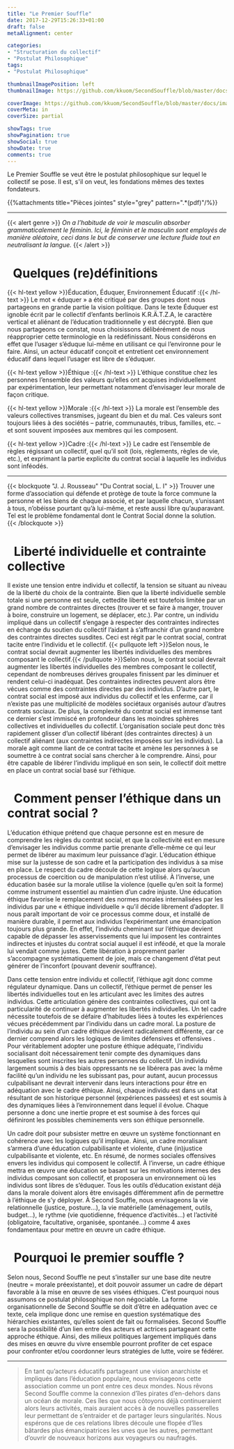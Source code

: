 ```yaml
---
title: "Le Premier Souffle"
date: 2017-12-29T15:26:33+01:00
draft: false
metaAlignment: center

categories:
- "Structuration du collectif"
- "Postulat Philosophique"
tags:
- "Postulat Philosophique"

thumbnailImagePosition: left
thumbnailImage: https://github.com/kkuom/SecondSouffle/blob/master/docs/img/Cover.png?raw=true

coverImage: https://github.com/kkuom/SecondSouffle/blob/master/docs/images/Post-header-structuration.png?raw=true
coverMeta: in
coverSize: partial

showTags: true
showPagination: true
showSocial: true
showDate: true
comments: true
---
```


Le Premier Souffle se veut être le postulat philosophique sur lequel le collectif se pose. Il est, s'il on veut, les fondations mêmes des textes fondateurs.
<!--more-->

{{%attachments title="Pièces jointes" style="grey" pattern=".*(pdf)"/%}}

<!-- toc -->
___
{{< alert genre >}}
_On  a l’habitude de voir le masculin absorber grammaticalement le féminin.  Ici, le féminin et le masculin sont employés de manière aléatoire, ceci  dans le but de conserver une lecture fluide tout en neutralisant la langue._
{{< /alert >}}

# <i class="fa fa-info-circle" aria-hidden="true" style="padding-right:13px;"></i>Quelques (re)définitions

<i class="fa fa-chevron-right" aria-hidden="true"></i>
{{< hl-text yellow >}}Éducation, Éduquer, Environnement Éducatif :{{< /hl-text >}}
Le mot « éduquer » a été critiqué par des groupes dont nous partageons en grande partie la vision politique. Dans le texte Éduquer est ignoble écrit par le collectif d’enfants berlinois K.R.Ä.T.Z.A, le caractère vertical et aliénant de l’éducation traditionnelle y est décrypté. Bien que nous partageons ce constat, nous choisissons délibérément de nous réapproprier cette terminologie en la redéfinissant. Nous considérons en effet que l’usager s’éduque lui-même en utilisant ce qui l’environne pour le faire.  Ainsi, un acteur éducatif conçoit et entretient cet environnement éducatif dans lequel l’usager est libre de s’éduquer.

<i class="fa fa-chevron-right" aria-hidden="true"></i>
{{< hl-text yellow >}}Éthique :{{< /hl-text >}}
L’éthique constitue chez les personnes l’ensemble des valeurs qu’elles ont acquises individuellement par expérimentation, leur permettant notamment d’envisager leur morale de façon critique.

<i class="fa fa-chevron-right" aria-hidden="true"></i>
{{< hl-text yellow >}}Morale :{{< /hl-text >}}
La morale est l’ensemble des valeurs collectives transmises, jugeant du bien et du mal. Ces valeurs sont toujours liées à des sociétés – patrie, communautés, tribus, familles, etc. – et sont souvent imposées aux membres qui les composent.

<i class="fa fa-chevron-right" aria-hidden="true"></i>
{{< hl-text yellow >}}Cadre :{{< /hl-text >}}
Le cadre est l’ensemble de règles régissant un collectif, quel qu’il soit (lois, règlements, règles de vie, etc.), et exprimant la partie explicite du contrat social à laquelle les individus sont inféodés.

___

{{< blockquote "J. J. Rousseau" "Du Contrat social, L. I" >}}
  Trouver une forme d’association qui défende et protège de toute la force commune la personne et les biens de chaque associé, et par laquelle chacun, s’unissant à tous, n’obéisse pourtant qu’à lui-même, et reste aussi libre qu’auparavant. Tel est le problème fondamental dont le Contrat Social donne la solution.
{{< /blockquote >}}

# <i class="fa fa-bookmark-o" aria-hidden="true" style="padding-right:15px;"></i>Liberté individuelle et contrainte collective

Il existe une tension entre individu et collectif, la tension se situant au niveau de la liberté du choix de la contrainte. Bien que la liberté individuelle semble totale si une personne est seule, cettedite liberté est toutefois limitée par un grand nombre de contraintes directes (trouver et se faire à manger, trouver à boire, construire un logement, se déplacer, etc.). Par contre, un individu impliqué dans un collectif s’engage à respecter des contraintes indirectes en échange du soutien du collectif l’aidant à s’affranchir d’un grand nombre des contraintes directes susdites. Ceci est régit par le contrat social, contrat tacite entre l’individu et le collectif. {{< pullquote left >}}Selon nous, le contrat social devrait augmenter les libertés individuelles des membres composant le collectif.{{< /pullquote >}}Selon nous, le contrat social devrait augmenter les libertés individuelles des membres composant le collectif, cependant de nombreuses dérives groupales finissent par les diminuer et rendent celui-ci inadéquat. Des contraintes indirectes peuvent alors être vécues comme des contraintes directes par des individus. D’autre part, le contrat social est imposé aux individus du collectif et les enferme, car il n’existe pas une multiplicité de modèles sociétaux organisés autour d’autres contrats sociaux. De plus, la complexité du contrat social est immense tant ce dernier s’est immiscé en profondeur dans les moindres sphères collectives et individuelles du collectif. L’organisation sociale peut donc très rapidement glisser d’un collectif libérant (des contraintes directes) à un collectif aliénant (aux contraintes indirectes imposées sur les individus). La morale agit comme liant de ce contrat tacite et amène les personnes à se soumettre à ce contrat social sans chercher à le comprendre. Ainsi, pour être capable de libérer l’individu impliqué en son sein, le collectif doit mettre en place un contrat social basé sur l’éthique.


# <i class="fa fa-bookmark-o" aria-hidden="true" style="padding-right:15px;"></i>Comment penser l’éthique dans un contrat social ?

L’éducation éthique prétend que chaque personne est en mesure de comprendre les règles du contrat social, et que la collectivité est en mesure d’envisager les individus comme partie prenante d’elle-même ce qui leur permet de libérer au maximum leur puissance d’agir.
L’éducation éthique mise sur la justesse de son cadre et la participation des individus à sa mise en place. Le respect du cadre découle de cette logique alors qu’aucun processus de coercition ou de manipulation n’est utilisé. À l’inverse, une éducation basée sur la morale utilise la violence (quelle qu’en soit la forme) comme instrument essentiel au maintien d’un cadre injuste. Une éducation éthique favorise le remplacement des normes morales internalisées par les individus par une « éthique individuelle » qu’il décide librement d’adopter. Il nous paraît important de voir ce processus comme doux, et installé de manière durable, il permet aux individus l’expérimentant une émancipation toujours plus grande. En effet, l’individu cheminant sur l’éthique devient capable de dépasser les asservissements que lui imposent les contraintes indirectes et injustes du contrat social auquel il est inféodé, et que la morale lui vendait comme justes. Cette libération à proprement parler s’accompagne systématiquement de joie, mais ce changement d’état peut générer de l’inconfort (pouvant devenir souffrance).

Dans cette tension entre individu et collectif, l’éthique agit donc comme régulateur dynamique. Dans un collectif, l’éthique permet de penser les libertés individuelles tout en les articulant avec les limites des autres individus. Cette articulation génère des contraintes collectives, qui ont la particularité de continuer à augmenter les libertés individuelles.
Un tel cadre nécessite toutefois de se défaire d’habitudes liées à toutes les expériences vécues précédemment par l’individu dans un cadre moral. La posture de l’individu au sein d’un cadre éthique devient radicalement différente, car ce dernier comprend alors les logiques de limites défensives et offensives . Pour véritablement adopter une posture éthique adéquate, l’individu socialisant doit nécessairement tenir compte des dynamiques dans lesquelles sont inscrites les autres personnes du collectif. Un individu largement soumis à des biais oppressants ne se libérera pas avec la même facilité qu’un individu ne les subissant pas, pour autant, aucun processus culpabilisant ne devrait intervenir dans leurs interactions pour être en adéquation avec le cadre éthique. Ainsi, chaque individu est dans un état résultant de son historique personnel (expériences passées) et est soumis à des dynamiques liées à l’environnement dans lequel il évolue. Chaque personne a donc une inertie propre et est soumise à des forces qui définiront les possibles cheminements vers son éthique personnelle.

Un cadre doit pour subsister mettre en œuvre un système fonctionnant en cohérence avec les logiques qu’il implique. Ainsi, un cadre moralisant s’armera d’une éducation culpabilisante et violente, d’une (in)justice culpabilisante et violente, etc. En résumé, de normes sociales offensives envers les individus qui composent le collectif. À l’inverse, un cadre éthique mettra en œuvre une éducation se basant sur les motivations internes des individus composant son collectif, et proposera un environnement où les individus sont libres de s’éduquer. Tous les outils d’éducation existant déjà dans la morale doivent alors être envisagés différemment afin de permettre à l’éthique de s’y déployer.
À Second Souffle, nous envisageons la vie relationnelle (justice, posture…), la vie matérielle (aménagement, outils, budget...), le rythme (vie quotidienne, fréquence d’activités…) et l’activité (obligatoire, facultative, organisée, spontanée…) comme 4 axes fondamentaux pour mettre en œuvre un cadre éthique.


# <i class="fa fa-bookmark-o" aria-hidden="true" style="padding-right:15px;"></i>Pourquoi le premier souffle ?

Selon nous, Second Souffle ne peut s’installer sur une base dite neutre (neutre = morale préexistante), et doit pouvoir assumer un cadre de départ favorable à la mise en œuvre de ses visées éthiques. C’est pourquoi nous assumons ce postulat philosophique non négociable. La forme organisationnelle de Second Souffle se doit d’être en adéquation avec ce texte, cela implique donc une remise en question systématique des hiérarchies existantes, qu’elles soient de fait ou formalisées. Second Souffle sera la possibilité d’un lien entre des acteurs et actrices partageant cette approche éthique. Ainsi, des milieux politiques largement impliqués dans des mises en œuvre du vivre ensemble pourront profiter de cet espace pour confronter et/ou coordonner leurs stratégies de lutte, voire se fédérer.

___

> En tant qu’acteurs éducatifs partageant une vision anarchiste et impliqués dans l’éducation populaire, nous envisageons cette association comme un pont entre ces deux mondes. Nous rêvons Second Souffle comme la connexion d’îles pirates d’en-dehors dans un océan de morale. Ces îles que nous côtoyons déjà continueraient alors leurs activités, mais auraient accès à de nouvelles passerelles leur permettant de s’entraider et de partager leurs singularités. Nous espérons que de ces relations libres découle une flopée d’îles bâtardes plus émancipatrices les unes que les autres, permettant d’ouvrir de nouveaux horizons aux voyageurs ou naufragés.
